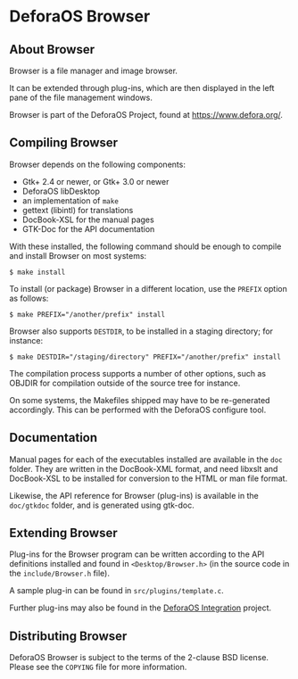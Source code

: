 DeforaOS Browser
================

About Browser
-------------

Browser is a file manager and image browser.

It can be extended through plug-ins, which are then displayed in the left pane
of the file management windows.

Browser is part of the DeforaOS Project, found at https://www.defora.org/.


Compiling Browser
-----------------

Browser depends on the following components:

 * Gtk+ 2.4 or newer, or Gtk+ 3.0 or newer
 * DeforaOS libDesktop
 * an implementation of `make`
 * gettext (libintl) for translations
 * DocBook-XSL for the manual pages
 * GTK-Doc for the API documentation

With these installed, the following command should be enough to compile and
install Browser on most systems:

    $ make install

To install (or package) Browser in a different location, use the `PREFIX` option
as follows:

    $ make PREFIX="/another/prefix" install

Browser also supports `DESTDIR`, to be installed in a staging directory; for
instance:

    $ make DESTDIR="/staging/directory" PREFIX="/another/prefix" install

The compilation process supports a number of other options, such as OBJDIR for
compilation outside of the source tree for instance.

On some systems, the Makefiles shipped may have to be re-generated accordingly.
This can be performed with the DeforaOS configure tool.

Documentation
-------------

Manual pages for each of the executables installed are available in the `doc`
folder. They are written in the DocBook-XML format, and need libxslt and
DocBook-XSL to be installed for conversion to the HTML or man file format.

Likewise, the API reference for Browser (plug-ins) is available in the
`doc/gtkdoc` folder, and is generated using gtk-doc.

Extending Browser
-----------------

Plug-ins for the Browser program can be written according to the API definitions
installed and found in `<Desktop/Browser.h>` (in the source code in the
`include/Browser.h` file).

A sample plug-in can be found in `src/plugins/template.c`.

Further plug-ins may also be found in the
[DeforaOS Integration](https://www.defora.org/os/project/4339/Integration)
project.

Distributing Browser
--------------------

DeforaOS Browser is subject to the terms of the 2-clause BSD license. Please
see the `COPYING` file for more information.
